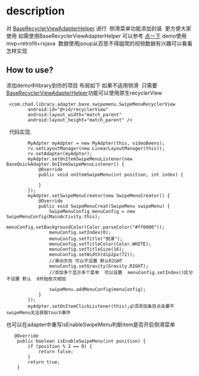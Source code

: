 # description
对 [BaseRecyclerViewAdapterHelper](https://github.com/CymChad/BaseRecyclerViewAdapterHelper) 进行
 侧滑菜单功能添加封装  更方便大家使用
 如需使用BaseRecyclerViewAdapterHelper 可以参考 [点一下](http://www.jianshu.com/p/b343fcff51b0) demo使用mvp+retrofit+rxjava  数据使用jsoup从百思不得姐爬的视频数据有兴趣可以看看怎样实现
 
 ## How to use?
添加demo中library到你的项目
布局如下     如果不适用侧滑  只需要[BaseRecyclerViewAdapterHelper](https://github.com/CymChad/BaseRecyclerViewAdapterHelper)功能可以使用原生recyclerView
```
 <com.chad.library.adapter.base.swipemenu.SwipeMenuRecyclerView
        android:id="@+id/recyclerView"
        android:layout_width="match_parent"
        android:layout_height="match_parent" />
 ```
 
 
代码实现.
```
        MyAdpter myAdpter = new MyAdpter(this, videoBeens);
        rv.setLayoutManager(new LinearLayoutManager(this));
        rv.setAdapter(myAdpter);
        myAdpter.setOnItemSwipeMenuListener(new BaseQuickAdapter.OnItemSwipeMenuListener() {
            @Override
            public void onItemSwipeMenu(int position, int index) {
                
            }
        });
        myAdpter.setSwipeMenuCreator(new SwipeMenuCreator() {
            @Override
            public void SwipeMenuCreat(SwipeMenu swipeMenu) {
                SwipeMenuConfig menuConfig = new SwipeMenuConfig(MainActivity.this);
                menuConfig.setBackgroundColor(Color.parseColor("#ff0000"));
                menuConfig.setIndex(0);
                menuConfig.setTitle("侧滑");
                menuConfig.setTitleColor(Color.WHITE);
                menuConfig.setTitleSize(16);
                menuConfig.setWidth(dip2px(72));
                //滑动方向 可以不设置 默认RIGHT
                menuConfig.setGravity(Gravity.RIGHT);
                //添加多个显示多个菜单  可以设置  menuConfig.setIndex()区分 不设置 默认  0开始依次相加

                swipeMenu.addMenuConfig(menuConfig);
            }
        });
        myAdpter.setOnItemClickListener(this);必须添加条目点击要不swipeMenu无法获取touch事件
```
也可以在adapter中重写isEnableSwipeMenu判断item是否开启侧滑菜单
```
   @Override
    public boolean isEnableSwipeMenu(int position) {
        if (position % 2 == 0) {
            return false;
        }
        return true;
    }
 ```
